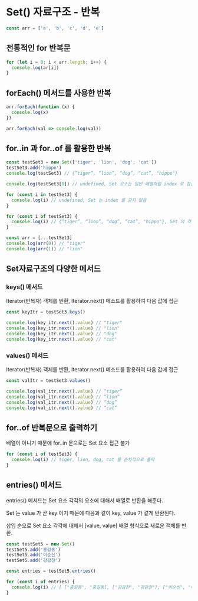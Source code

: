 # Set() 자료구조 - 반복

```js
const arr = ['a', 'b', 'c', 'd', 'e']
```

## 전통적인 for 반복문

```js
for (let i = 0; i < arr.length; i++) {
  console.log(ar[i])
}
```

## forEach() 메서드를 사용한 반복

```js
arr.forEach(function (x) {
  console.log(x)
})

arr.forEach(val => console.log(val))
```

## for..in 과 for..of 를 활용한 반복

```js
const testSet3 = new Set(['tiger', 'lion', 'dog', 'cat'])
testSet3.add('hippo')
console.log(testSet3) // {”tiger”, “lion”, “dog”, “cat”, "hippo"}

console.log(testSet3[0]) // undefined, Set 요소는 일반 배열처럼 index 로 접근 불가

for (const i in testSet3) {
  console.log(i) // undefined, Set 는 index 를 갖지 않음
}

for (const i of testSet3) {
  console.log(i) // {”tiger”, “lion”, “dog”, “cat”, "hippo"}, Set 의 각 요소가 순차적으로 표현
}

const arr = [...testSet3]
console.log(arr(0)) // "tiger"
console.log(arr(1)) // "lion"
```

## Set자료구조의 다양한 메서드

### keys() 메서드

Iterator(반복자) 객체를 반환, Iterator.next() 메소드를 활용하여 다음 값에 접근

```js
const keyItr = testSet3.keys()

console.log(key_itr.next().value) // "tiger"
console.log(key_itr.next().value) // "lion"
console.log(key_itr.next().value) // "dog"
console.log(key_itr.next().value) // "cat"
```

### values() 메서드

Iterator(반복자) 객체를 반환, Iterator.next() 메소드를 활용하여 다음 값에 접근

```js
const valItr = testSet3.values()

console.log(val_itr.next().value) // “tiger”
console.log(val_itr.next().value) // “lion”
console.log(val_itr.next().value) // “dog”
console.log(val_itr.next().value) // “cat”
```

## for..of 반복문으로 출력하기

배열이 아니기 때문에 for..in 문으로는 Set 요소 접근 불가

```js
for (const i of testSet3) {
  console.log(i) // tiger, lion, dog, cat 를 순차적으로 출력
}
```

## entries() 메서드

entries() 메서드는 Set 요소 각각의 요소에 대해서 배열로 반환을 해준다.

Set 는 value 가 곧 key 이기 때문에 다음과 같이 key, value 가 같게 반환된다.

삽입 순으로 Set 요소 각각에 대해서 [value, value] 배열 형식으로 새로운 객체를 반환.

```js
const testSet5 = new Set()
testSet5.add('홍길동')
testSet5.add('이순신')
testSet5.add('강감찬')

const entries = testSet5.entries()

for (const i of entries) {
  console.log(i) // [ ["홍길동", "홍길동], ["강감찬", "강감찬"], ["이순신", "이순신"] ]
}
```

